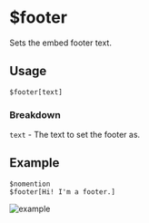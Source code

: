 # $footer
Sets the embed footer text.

## Usage
```
$footer[text]
```

### Breakdown
`text` - The text to set the footer as.

## Example
```
$nomention
$footer[Hi! I'm a footer.]
```

![example](https://user-images.githubusercontent.com/69215413/123172260-e59ef380-d44a-11eb-8528-1f57853a16c0.png)
